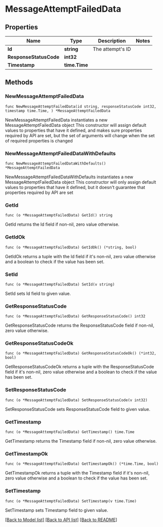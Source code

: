 # MessageAttemptFailedData

## Properties

Name | Type | Description | Notes
------------ | ------------- | ------------- | -------------
**Id** | **string** | The attempt&#39;s ID | 
**ResponseStatusCode** | **int32** |  | 
**Timestamp** | **time.Time** |  | 

## Methods

### NewMessageAttemptFailedData

`func NewMessageAttemptFailedData(id string, responseStatusCode int32, timestamp time.Time, ) *MessageAttemptFailedData`

NewMessageAttemptFailedData instantiates a new MessageAttemptFailedData object
This constructor will assign default values to properties that have it defined,
and makes sure properties required by API are set, but the set of arguments
will change when the set of required properties is changed

### NewMessageAttemptFailedDataWithDefaults

`func NewMessageAttemptFailedDataWithDefaults() *MessageAttemptFailedData`

NewMessageAttemptFailedDataWithDefaults instantiates a new MessageAttemptFailedData object
This constructor will only assign default values to properties that have it defined,
but it doesn't guarantee that properties required by API are set

### GetId

`func (o *MessageAttemptFailedData) GetId() string`

GetId returns the Id field if non-nil, zero value otherwise.

### GetIdOk

`func (o *MessageAttemptFailedData) GetIdOk() (*string, bool)`

GetIdOk returns a tuple with the Id field if it's non-nil, zero value otherwise
and a boolean to check if the value has been set.

### SetId

`func (o *MessageAttemptFailedData) SetId(v string)`

SetId sets Id field to given value.


### GetResponseStatusCode

`func (o *MessageAttemptFailedData) GetResponseStatusCode() int32`

GetResponseStatusCode returns the ResponseStatusCode field if non-nil, zero value otherwise.

### GetResponseStatusCodeOk

`func (o *MessageAttemptFailedData) GetResponseStatusCodeOk() (*int32, bool)`

GetResponseStatusCodeOk returns a tuple with the ResponseStatusCode field if it's non-nil, zero value otherwise
and a boolean to check if the value has been set.

### SetResponseStatusCode

`func (o *MessageAttemptFailedData) SetResponseStatusCode(v int32)`

SetResponseStatusCode sets ResponseStatusCode field to given value.


### GetTimestamp

`func (o *MessageAttemptFailedData) GetTimestamp() time.Time`

GetTimestamp returns the Timestamp field if non-nil, zero value otherwise.

### GetTimestampOk

`func (o *MessageAttemptFailedData) GetTimestampOk() (*time.Time, bool)`

GetTimestampOk returns a tuple with the Timestamp field if it's non-nil, zero value otherwise
and a boolean to check if the value has been set.

### SetTimestamp

`func (o *MessageAttemptFailedData) SetTimestamp(v time.Time)`

SetTimestamp sets Timestamp field to given value.



[[Back to Model list]](../README.md#documentation-for-models) [[Back to API list]](../README.md#documentation-for-api-endpoints) [[Back to README]](../README.md)


